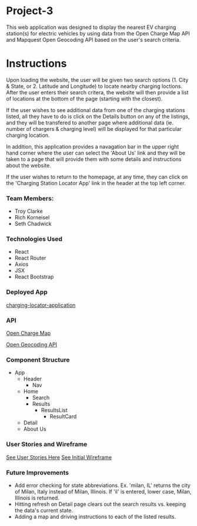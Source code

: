 # Project-3

This web application was designed to display the nearest EV charging station(s) for electric vehicles by using data from the Open Charge Map API and Mapquest Open Geocoding API based on the user's search criteria.

# Instructions

Upon loading the website, the user will be given two search options (1. City & State, or 2. Latitude and Longitude) to locate nearby charging loctions.  After the user enters their search critera, the website will then provide a list of locations at the bottom of the page (starting with the closest).

If the user wishes to see additional data from one of the charging stations listed, all they have to do is click on the Details button on any of the listings, and they will be transfered to another page where additional data (ie. number of chargers & charging level) will be displayed for that particular charging location.

In addition, this application provides a navagation bar in the upper right hand corner where the user can select the 'About Us' link and they will be taken to a page that will provide them with some details and instructions about the website.

If the user wishes to return to the homepage, at any time, they can click on the 'Charging Station Locator App' link in the header at the top left corner.

### Team Members:
- Troy Clarke
- Rich Korneisel
- Seth Chadwick

### Technologies Used
- React
- React Router
- Axios
- JSX
- React Bootstrap

### Deployed App

[charging-locator-application](https://charging-locator-application.herokuapp.com/)

### API

[Open Charge Map](https://openchargemap.org/site/develop/api)

[Open Geocoding API](https://developer.mapquest.com/documentation/open/geocoding-api/)


### Component Structure
- App
    - Header
        - Nav
    - Home 
        - Search
        - Results
            - ResultsList    
                - ResultCard
    - Detail 
    - About Us

### User Stories and Wireframe

[See User Stories Here](/planning/user-stories.md)
[See Initial Wireframe](/planning/wireframe1.jpg)


### Future Improvements
- Add error checking for state abbreviations. Ex. 'milan, IL' returns the city of Milan, Italy instead of Milan, Illinois. If 'il' is entered, lower case, Milan, Illinois is returned. 
- Hitting refresh on Detail page clears out the search results vs. keeping the data's current state.
- Adding a map and driving instructions to each of the listed results.
